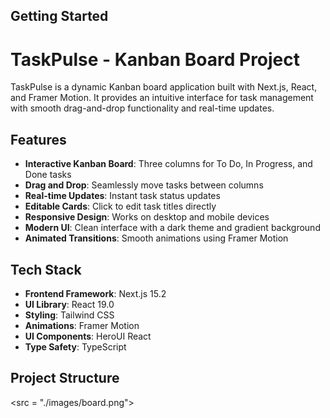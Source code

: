 

## Getting Started
# TaskPulse - Kanban Board Project

TaskPulse is a dynamic Kanban board application built with Next.js, React, and Framer Motion. It provides an intuitive interface for task management with smooth drag-and-drop functionality and real-time updates.

## Features

- **Interactive Kanban Board**: Three columns for To Do, In Progress, and Done tasks
- **Drag and Drop**: Seamlessly move tasks between columns
- **Real-time Updates**: Instant task status updates
- **Editable Cards**: Click to edit task titles directly
- **Responsive Design**: Works on desktop and mobile devices
- **Modern UI**: Clean interface with a dark theme and gradient background
- **Animated Transitions**: Smooth animations using Framer Motion

## Tech Stack

- **Frontend Framework**: Next.js 15.2
- **UI Library**: React 19.0
- **Styling**: Tailwind CSS
- **Animations**: Framer Motion
- **UI Components**: HeroUI React
- **Type Safety**: TypeScript

## Project Structure

<src = "./images/board.png">





